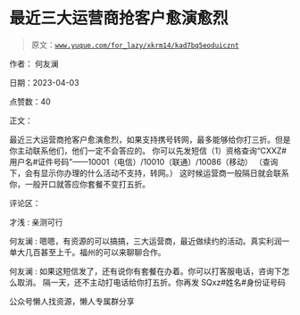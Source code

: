 # 最近三大运营商抢客户愈演愈烈

> 原文：[`www.yuque.com/for_lazy/xkrm14/kad7bq5eoduicznt`](https://www.yuque.com/for_lazy/xkrm14/kad7bq5eoduicznt)

作者： 何友澜

日期：2023-04-03

点赞数：40

正文：

最近三大运营商抢客户愈演愈烈，如果支持携号转网，最多能够给你打三折。但是你主动联系他们，他们一定不会答应的。 你可以先发短信（1）资格查询“CXXZ#用户名#证件号码”——10001（电信）/10010（联通）/10086（移动） （查询下，会有显示你办理的什么活动不支持，转网。） 这时候运营商一般隔日就会联系你，一般开口就答应你套餐不变打五折。

评论区：

才浅 : 亲测可行

何友澜 : 嗯嗯，有资源的可以搞搞，三大运营商，最近做续约的活动。真实利润一单大几百甚至上千。福州的可以来聊聊合作。

何友澜 : 如果这短信发了，还有说你有套餐在办着。你可以打客服电话，咨询下怎么取消。 隔一天，还不主动打电话给你打五折。你再发 SQxz#姓名#身份证号码

公众号懒人找资源，懒人专属群分享

